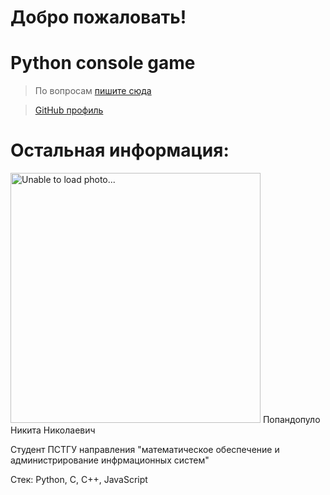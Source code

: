# Добро пожаловать!

<h1>Python console game</h1>



> По вопросам <a href="https://t.me/slyalike">пишите сюда</a>

> <a href="https://github.com/mrniknikp">GitHub профиль</a>

# Остальная информация:

<div>
<img src="https://vk.com/photo523524411_457244329" alt="Unable to load photo..." width="400px" height="400px">
Попандопуло Никита Николаевич
</div>
<div>

Студент ПСТГУ направления "математическое обеспечение и администрирование инфрмационных систем"

Стек: Python, C, C++, JavaScript

</div>


